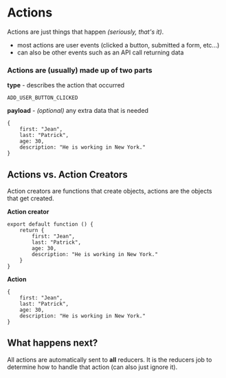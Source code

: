 # Actions

Actions are just things that happen *(seriously, that's it)*.
- most actions are user events (clicked a button, submitted a form, etc...)
- can also be other events such as an API call returning data

### Actions are (usually) made up of two parts


**type** - describes the action that occurred
```
ADD_USER_BUTTON_CLICKED
```


**payload** - *(optional)* any extra data that is needed
```
{
    first: "Jean",
    last: "Patrick",
    age: 30,
    description: "He is working in New York."
}
```

## Actions vs. Action Creators

Action creators are functions that create objects, actions are the objects that get created.

**Action creator**
```
export default function () {
    return {
        first: "Jean",
        last: "Patrick",
        age: 30,
        description: "He is working in New York."
    }
}
```

**Action**
```
{
    first: "Jean",
    last: "Patrick",
    age: 30,
    description: "He is working in New York."
}
```

## What happens next?

All actions are automatically sent to **all** reducers. It is the reducers job to determine how to handle that action
(can also just ignore it).
